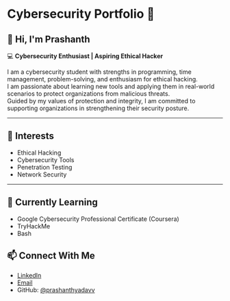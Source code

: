 # Cybersecurity Portfolio 🔐

## 👋 Hi, I'm Prashanth  
💻 **Cybersecurity Enthusiast | Aspiring Ethical Hacker**  

I am a cybersecurity student with strengths in programming, time management, problem-solving, and enthusiasm for ethical hacking.  
I am passionate about learning new tools and applying them in real-world scenarios to protect organizations from malicious threats.  
Guided by my values of protection and integrity, I am committed to supporting organizations in strengthening their security posture.  

---

## 📌 Interests  
- Ethical Hacking  
- Cybersecurity Tools  
- Penetration Testing  
- Network Security  

---

## 🌱 Currently Learning  
- Google Cybersecurity Professional Certificate (Coursera)  
- TryHackMe  
- Bash  

## 📫 Connect With Me  
- [LinkedIn](https://www.linkedin.com/in/prashanth-yadav-pittakala)  
- [Email](mailto:prashanthyadavvv@gmail.com)  
- GitHub: [@prashanthyadavv](https://github.com/prashanthyadavv)  

